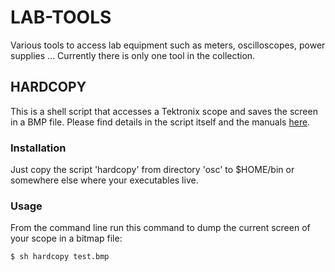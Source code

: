 # LAB-TOOLS
Various tools to access lab equipment such as meters, oscilloscopes, power supplies ...
Currently there is only one tool in the collection.

## HARDCOPY
This is a shell script that accesses a Tektronix scope and saves the screen in a BMP file.
Please find details in the script itself and the manuals [here](osc/manuals/).

### Installation
Just copy the script 'hardcopy' from directory 'osc' to $HOME/bin or somewhere else where your executables live.

### Usage
From the command line run this command to dump the current screen of your scope in a bitmap file:

```sh
$ sh hardcopy test.bmp
```

